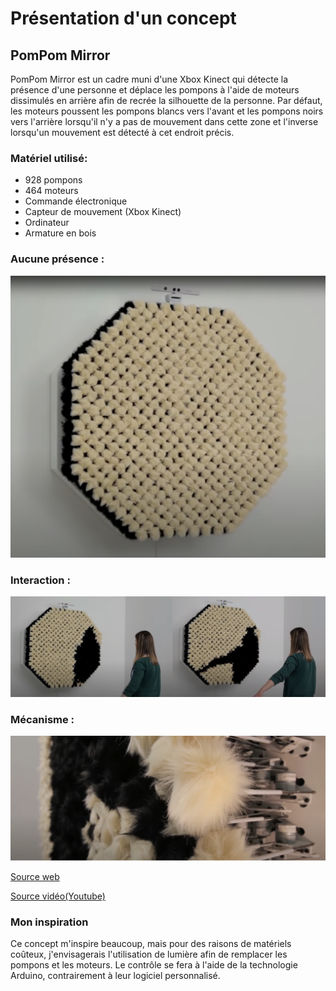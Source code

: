 # Présentation d'un concept

## PomPom Mirror

PomPom Mirror est un cadre muni d'une Xbox Kinect qui détecte la présence d'une personne et déplace les pompons à l'aide de moteurs dissimulés en arrière afin de recrée la silhouette de la personne. Par défaut, les moteurs poussent les pompons blancs vers l'avant et les pompons noirs vers l'arrière lorsqu'il n'y a pas de mouvement dans cette zone et l'inverse lorsqu'un mouvement est détecté à cet endroit précis.


### Matériel utilisé:

- 928 pompons
- 464 moteurs
- Commande électronique
- Capteur de mouvement (Xbox Kinect)
- Ordinateur
- Armature en bois


### Aucune présence :

![pompom_mirror_1.png](medias/pompom_mirror_1.png)

### Interaction :

![pompom_mirror_2.png](medias/pompom_mirror_2.png)


### Mécanisme : 

![pompom_mirror_3.png](medias/pompom_mirror_3.png)


[Source web](https://bitforms.art/exhibition/daniel-rozin-descent-with-modification/dr_pompom_1_w/)


[Source vidéo(Youtube)](https://www.youtube.com/watch?v=VLw3u8JRB2M&ab_channel=Insider)


### Mon inspiration

Ce concept m'inspire beaucoup, mais pour des raisons de matériels coûteux, j'envisagerais l'utilisation de lumière afin de remplacer les pompons et les moteurs. Le contrôle se fera à l'aide de la technologie Arduino, contrairement à leur logiciel personnalisé.
